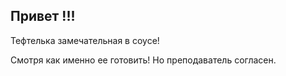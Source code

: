 ## Привет !!!

Тефтелька замечательная в соусе!

Смотря как именно ее готовить! Но преподаватель согласен.
